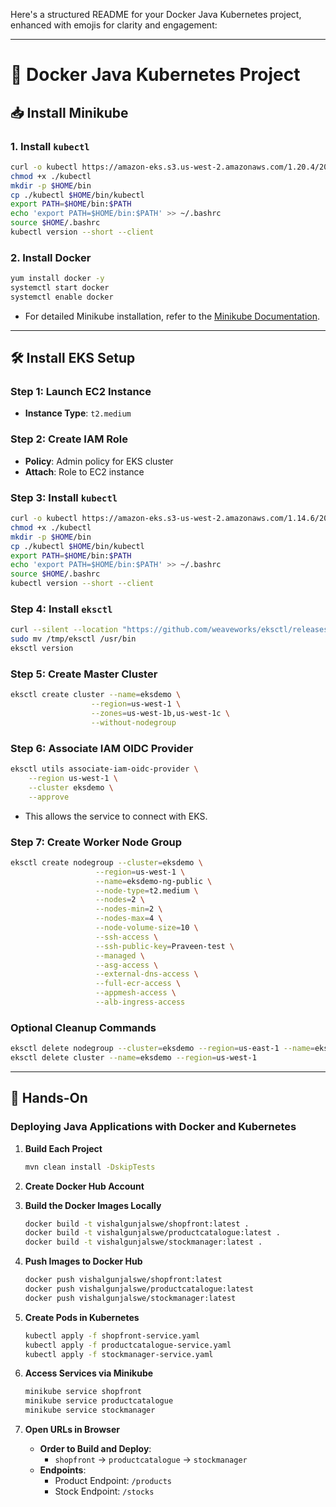 Here's a structured README for your Docker Java Kubernetes project, enhanced with emojis for clarity and engagement:

---

# 🚀 Docker Java Kubernetes Project

## 📥 Install Minikube

### 1. Install `kubectl`
```bash
curl -o kubectl https://amazon-eks.s3.us-west-2.amazonaws.com/1.20.4/2021-04-12/bin/linux/amd64/kubectl
chmod +x ./kubectl
mkdir -p $HOME/bin
cp ./kubectl $HOME/bin/kubectl
export PATH=$HOME/bin:$PATH
echo 'export PATH=$HOME/bin:$PATH' >> ~/.bashrc
source $HOME/.bashrc
kubectl version --short --client
```

### 2. Install Docker
```bash
yum install docker -y
systemctl start docker
systemctl enable docker
```
- For detailed Minikube installation, refer to the [Minikube Documentation](https://minikube.sigs.k8s.io/docs/start/).

---

## 🛠️ Install EKS Setup

### Step 1: Launch EC2 Instance
- **Instance Type**: `t2.medium`

### Step 2: Create IAM Role
- **Policy**: Admin policy for EKS cluster
- **Attach**: Role to EC2 instance

### Step 3: Install `kubectl`
```bash
curl -o kubectl https://amazon-eks.s3-us-west-2.amazonaws.com/1.14.6/2019-08-22/bin/linux/amd64/kubectl
chmod +x ./kubectl
mkdir -p $HOME/bin
cp ./kubectl $HOME/bin/kubectl
export PATH=$HOME/bin:$PATH
echo 'export PATH=$HOME/bin:$PATH' >> ~/.bashrc
source $HOME/.bashrc
kubectl version --short --client
```

### Step 4: Install `eksctl`
```bash
curl --silent --location "https://github.com/weaveworks/eksctl/releases/latest/download/eksctl_$(uname -s)_amd64.tar.gz" | tar xz -C /tmp
sudo mv /tmp/eksctl /usr/bin
eksctl version
```

### Step 5: Create Master Cluster
```bash
eksctl create cluster --name=eksdemo \
                  --region=us-west-1 \
                  --zones=us-west-1b,us-west-1c \
                  --without-nodegroup 
```

### Step 6: Associate IAM OIDC Provider
```bash
eksctl utils associate-iam-oidc-provider \
    --region us-west-1 \
    --cluster eksdemo \
    --approve 
```
- This allows the service to connect with EKS.

### Step 7: Create Worker Node Group
```bash
eksctl create nodegroup --cluster=eksdemo \
                   --region=us-west-1 \
                   --name=eksdemo-ng-public \
                   --node-type=t2.medium \
                   --nodes=2 \
                   --nodes-min=2 \
                   --nodes-max=4 \
                   --node-volume-size=10 \
                   --ssh-access \
                   --ssh-public-key=Praveen-test \
                   --managed \
                   --asg-access \
                   --external-dns-access \
                   --full-ecr-access \
                   --appmesh-access \
                   --alb-ingress-access
```

### Optional Cleanup Commands
```bash
eksctl delete nodegroup --cluster=eksdemo --region=us-east-1 --name=eksdemo-ng-public
eksctl delete cluster --name=eksdemo --region=us-west-1
```

---

## 🔧 Hands-On

### Deploying Java Applications with Docker and Kubernetes

1. **Build Each Project**
   ```bash
   mvn clean install -DskipTests
   ```

2. **Create Docker Hub Account**

3. **Build the Docker Images Locally**
   ```bash
   docker build -t vishalgunjalswe/shopfront:latest .
   docker build -t vishalgunjalswe/productcatalogue:latest .
   docker build -t vishalgunjalswe/stockmanager:latest .
   ```

4. **Push Images to Docker Hub**
   ```bash
   docker push vishalgunjalswe/shopfront:latest 
   docker push vishalgunjalswe/productcatalogue:latest
   docker push vishalgunjalswe/stockmanager:latest
   ```

5. **Create Pods in Kubernetes**
   ```bash
   kubectl apply -f shopfront-service.yaml
   kubectl apply -f productcatalogue-service.yaml
   kubectl apply -f stockmanager-service.yaml
   ```

6. **Access Services via Minikube**
   ```bash
   minikube service shopfront
   minikube service productcatalogue
   minikube service stockmanager
   ```

7. **Open URLs in Browser**
   - **Order to Build and Deploy**:
     - `shopfront` → `productcatalogue` → `stockmanager`
   - **Endpoints**:
     - Product Endpoint: `/products`
     - Stock Endpoint: `/stocks`
